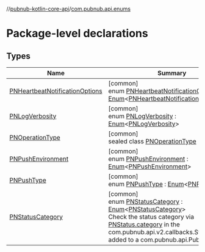 //[pubnub-kotlin-core-api](../../index.md)/[com.pubnub.api.enums](index.md)

# Package-level declarations

## Types

| Name | Summary |
|---|---|
| [PNHeartbeatNotificationOptions](-p-n-heartbeat-notification-options/index.md) | [common]<br>enum [PNHeartbeatNotificationOptions](-p-n-heartbeat-notification-options/index.md) : [Enum](https://kotlinlang.org/api/core/kotlin-stdlib/kotlin/-enum/index.html)&lt;[PNHeartbeatNotificationOptions](-p-n-heartbeat-notification-options/index.md)&gt; |
| [PNLogVerbosity](-p-n-log-verbosity/index.md) | [common]<br>enum [PNLogVerbosity](-p-n-log-verbosity/index.md) : [Enum](https://kotlinlang.org/api/core/kotlin-stdlib/kotlin/-enum/index.html)&lt;[PNLogVerbosity](-p-n-log-verbosity/index.md)&gt; |
| [PNOperationType](-p-n-operation-type/index.md) | [common]<br>sealed class [PNOperationType](-p-n-operation-type/index.md) |
| [PNPushEnvironment](-p-n-push-environment/index.md) | [common]<br>enum [PNPushEnvironment](-p-n-push-environment/index.md) : [Enum](https://kotlinlang.org/api/core/kotlin-stdlib/kotlin/-enum/index.html)&lt;[PNPushEnvironment](-p-n-push-environment/index.md)&gt; |
| [PNPushType](-p-n-push-type/index.md) | [common]<br>enum [PNPushType](-p-n-push-type/index.md) : [Enum](https://kotlinlang.org/api/core/kotlin-stdlib/kotlin/-enum/index.html)&lt;[PNPushType](-p-n-push-type/index.md)&gt; |
| [PNStatusCategory](-p-n-status-category/index.md) | [common]<br>enum [PNStatusCategory](-p-n-status-category/index.md) : [Enum](https://kotlinlang.org/api/core/kotlin-stdlib/kotlin/-enum/index.html)&lt;[PNStatusCategory](-p-n-status-category/index.md)&gt; <br>Check the status category via [PNStatus.category](../com.pubnub.api.models.consumer/-p-n-status/category.md) in the com.pubnub.api.v2.callbacks.StatusListener added to a com.pubnub.api.PubNub object. |
